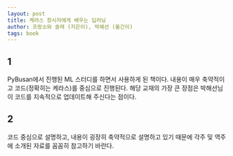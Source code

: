 ```yaml
---
layout: post
title: 케라스 창시자에게 배우는 딥러닝
author: 프랑소와 숄레 (지은이), 박해선 (옮긴이)
tags: book
---
```


## 1

PyBusan에서 진행된 ML 스터디를 하면서 사용하게 된 책이다. 내용이 매우 축약적이고 코드(정확히는 케라스)를 중심으로 진행된다. 해당 교재의 가장 큰 장점은 박해선님이 코드를 지속적으로 업데이트해 주신다는 점이다.

## 2

코드 중심으로 설명하고, 내용이 굉장히 축약적으로 설명하고 있기 때문에 각주 및 역주에 소개된 자료를 꼼꼼히 참고하기 바란다.

